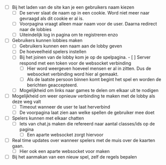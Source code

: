 - [ ] Bij het laden van de site kan je een gebruikers naam kiezen
    - [ ] De server slaat de naam op in een cookie. Word niet meer naar gevraagd als dit cookie er al is.
    - [ ] Voorpagina vraagt alleen maar naam voor de user. Daarna redirect naar de lobbies
    - [ ] Uiteindelijk log in pagina om te registreren enzo

- [ ] Gebruikers kunnen lobbies maken
    - [ ] Gebruikers kunnen een naam aan de lobby geven
    - [ ] De hoeveelheid spelers instellen
    - [ ] Bij het joinen van de lobby kom je op de spelpagina.
            - [ ] Server respond met een token voor de websocket verbinding
        - [ ] Hier word weergeven hoeveel mensen er al in zitten. Dus de websocket verbinding word hier al gemaakt.
        - [ ] Als de laatste persoon binnen komt begint het spel en worden de berichten geaccepteerd.
    - [ ] Mogelijkheid om links naar games te delen om elkaar uit te nodigen
    
- [ ] Mogelijkheid om weer opnieuw verbinding te maken met de lobby als deze weg valt
    - [ ] Timeout wanneer de user te laat herverbind
    - [ ] De voorpagina laat zien aan welke spellen de gebruiker mee doet

- [ ] Spelers kunnen met elkaar chatten
    - [ ] Iets van chat.js maken die refereerd naar aantal classes/ids op de pagina
        - [ ] Een aparte websocket zorgt hiervoor

- [ ] Real time updates over wanneer spelers met de muis over de kaarten gaan.
    - [ ] Hier ook een aparte websocket voor maken

- [ ] Bij het aanmakan van een nieuw spel, zelf de regels bepalen
